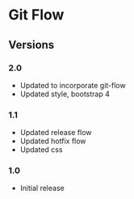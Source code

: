 # Git Flow

## Versions

### 2.0
* Updated to incorporate git-flow
* Updated style, bootstrap 4

### 1.1
* Updated release flow
* Updated hotfix flow
* Updated css

### 1.0
* Initial release
